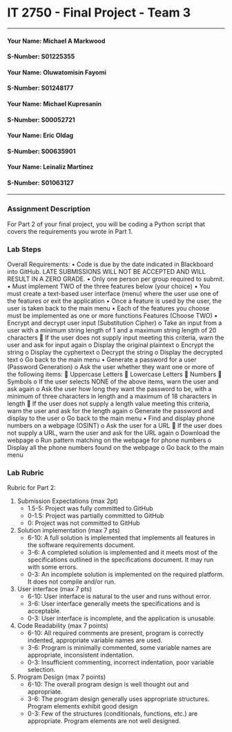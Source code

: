 # IT 2750 - Final Project - Team 3
___
#### Your Name: Michael A Markwood
#### S-Number: S01225355

#### Your Name: Oluwatomisin Fayomi
#### S-Number: S01248177

#### Your Name: Michael Kupresanin
#### S-Number: S00052721

#### Your Name: Eric Oldag
#### S-Number: S00635901

#### Your Name: Leinaliz Martinez
#### S-Number: S01063127

___
### Assignment Description
For Part 2 of your final project, you will be coding a Python script that covers the requirements you wrote in Part 1. 

### Lab Steps
Overall Requirements:
•	Code is due by the date indicated in Blackboard into GitHub. LATE SUBMISSIONS WILL NOT BE ACCEPTED AND WILL RESULT IN A ZERO GRADE.
•	Only one person per group required to submit.
•	Must implement TWO of the three features below (your choice)
•	You must create a text-based user interface (menu) where the user use one of the features or exit the application
•	Once a feature is used by the user, the user is taken back to the main menu
•	Each of the features you choose must be implemented as one or more functions
Features (Choose TWO)
•	Encrypt and decrypt user input (Substitution Cipher)
o	Take an input from a user with a minimum string length of 1 and a maximum string length of 20 characters
	If the user does not supply input meeting this criteria, warn the user and ask for input again
o	Display the original plaintext
o	Encrypt the string
o	Display the cyphertext
o	Decrypt the string
o	Display the decrypted text
o	Go back to the main menu
•	Generate a password for a user (Password Generation)
o	Ask the user whether they want one or more of the following items:
	Uppercase Letters
	Lowercase Letters
	Numbers
	Symbols
o	If the user selects NONE of the above items, warn the user and ask again
o	Ask the user how long they want the password to be, with a minimum of three characters in length and a maximum of 18 characters in length
	If the user does not supply a length value meeting this criteria, warn the user and ask for the length again
o	Generate the password and display to the user
o	Go back to the main menu
•	Find and display phone numbers on a webpage (OSINT)
o	Ask the user for a URL
	If the user does not supply a URL, warn the user and ask for the URL again
o	Download the webpage
o	Run pattern matching on the webpage for phone numbers
o	Display all the phone numbers found on the webpage
o	Go back to the main menu

### Lab Rubric
Rubric for Part 2:
1. Submission Expectations (max 2pt)
    * 1.5-5: Project was fully committed to GitHub 
    * 0-1.5: Project was partially committed to GitHub 
	* 0: Project was not committed to GitHub 
2. Solution implementation (max 7 pts)
    * 6-10: A full solution is implemented that implements all features in the software requirements document. 
    * 3-6: A completed solution is implemented and it meets most of the specifications outlined in the specifications document. It may run with some errors. 
    * 0-3: An incomplete solution is implemented on the required platform. It does not compile and/or run. 
3. User interface (max 7 pts)
    * 6-10: User interface is natural to the user and runs without error. 
    * 3-6: User interface generally meets the specifications and is acceptable. 
    * 0-3: User interface is incomplete, and the application is unusable. 
4. Code Readability (max 7 points)
    * 6-10: All required comments are present, program is correctly indented, appropriate variable names are used. 
    * 3-6: Program is minimally commented, some variable names are appropriate, inconsistent indentation. 
    * 0-3: Insufficient commenting, incorrect indentation, poor variable selection. 
5. Program Design (max 7 points)
    * 6-10: The overall program design is well thought out and appropriate. 
    * 3-6: The program design generally uses appropriate structures. Program elements exhibit good design
    * 0-3: Few of the structures (conditionals, functions, etc.) are appropriate. Program elements are not well designed. 